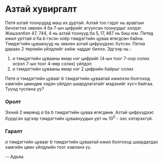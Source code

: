 Азтай хувиргалт
===============
Петя азтай тоонуудад маш их дуртай. Азтай тоо гэдэг нь аравтын бичлэгтээ зөвхөн
$4$ ба $7$-ын цифрийг агуулсан тоонуудыг хэлдэг. Жишээлбэл $47$, $744$, $4$ нь
азтай тоонууд ба $5, 17, 467$ нь биш юм. Петяд ижил урттай $a$ ба $b$ гэсэн хоёр
тэмдэгтийн цуваа өгөгдсөн байна. Тэмдэгтийн цуваанууд нь зөвхөн азтай цифрүүдээс
бүтсэн. Петяа дараах $2$ төрлийн үйлдлийг хийж чаддаг билээ. Эдгээр нь :

 1. $a$ тэмдэгтийн цувааны ямар нэг цифрийг ($4$-ын тоог $7$-оор солих эсвэл
    $7$-ын тоог $4$-өөр солих) үйлдэл
 2. $a$ тэмдэгтийн цувааны ямар нэг $2$ цифрийн байрыг солих

Петя $a$ тэмдэгтийн цувааг $b$ тэмдэгтийн цуваатай ижилхэн болгоход хамгийн
цөөндөө хэдэн үйлдэл шаардлагатайг мэдэхийг хүсч байгаа. Түүнд туслана уу?


### Оролт
Эхний $2$ мөрөнд $a$ ба $b$ тэмдэгтийн цуваа өгөгдөнө. Азтай цифрүүдээс бүрдсэн
эдгээр тэмдэгтийн цуваануудын урт нь $10^5$ - ээс хэтэрэхгүй.


### Гаралт
$a$ тэмдэгтийн цувааг $b$ тэмдэгтийн цуваатай ижил болгоход шаардагдах хамгийн
цөөн үйлдлийн тоог хэвлэнэ үү.

-- Адъяа
